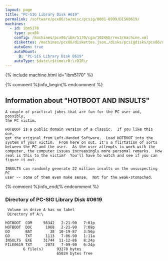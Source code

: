 ```yaml
---
layout: page
title: "PC-SIG Library Disk #619"
permalink: /software/pcx86/sw/misc/pcsig/0001-0999/DISK0619/
machines:
  - id: ibm5170
    type: pcx86
    config: /machines/pcx86/ibm/5170/cga/1024kb/rev3/machine.xml
    diskettes: /machines/pcx86/diskettes.json,/disks/pcsigdisks/pcx86/diskettes.json
    autoGen: true
    autoMount:
      B: "PC-SIG Library Disk 0619"
    autoType: $date\r$time\rB:\rDIR\r
---
```


{% include machine.html id="ibm5170" %}

{% comment %}info_begin{% endcomment %}

## Information about "HOTBOOT AND INSULTS"

    A couple of practical jokes that are fun for the PC user and, possibly,
    the PC victim.
    
    HOTBOOT is a public domain version of a classic.  If you like this one,
    get the original from Left-Handed Software.  Load HOTBOOT into the
    system of your victim.  From here on out, it's a flirtation of sorts
    between the PC and the user.  As the user attempts to work with the
    computer, the computer issues increasingly more personal remarks.  How
    real is this to the victim?  You'll have to watch and see if you can
    figure it out.
    
    INSULTS can randomly generate 22 million insults on the unsuspecting PC
    user -- some of them even make sense.  Not for the weak-stomached.
{% comment %}info_end{% endcomment %}


### Directory of PC-SIG Library Disk #0619

     Volume in drive A has no label
     Directory of A:\

    HOTBOOT  COM     56342   2-21-90   7:01p
    HOTBOOT  DOC      1968   2-21-90   7:09p
    GO       BAT        38  10-19-87   3:56p
    GO       TXT      1113   7-06-90   1:11a
    INSULTS  EXE     31744  11-12-86   8:24p
    FILE0619 TXT      2073   7-09-90   6:24p
            6 file(s)      93278 bytes
                           65024 bytes free
